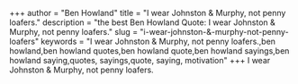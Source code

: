 +++
author = "Ben Howland"
title = "I wear Johnston & Murphy, not penny loafers."
description = "the best Ben Howland Quote: I wear Johnston & Murphy, not penny loafers."
slug = "i-wear-johnston-&-murphy-not-penny-loafers"
keywords = "I wear Johnston & Murphy, not penny loafers.,ben howland,ben howland quotes,ben howland quote,ben howland sayings,ben howland saying,quotes, sayings,quote, saying, motivation"
+++
I wear Johnston & Murphy, not penny loafers.
